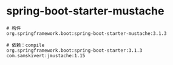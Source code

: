 # spring-boot-starter-mustache

```
# 构件
org.springframework.boot:spring-boot-starter-mustache:3.1.3

# 依赖：compile
org.springframework.boot:spring-boot-starter:3.1.3
com.samskivert:jmustache:1.15
```
